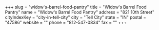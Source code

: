 +++
slug = "widow's-barrel-food-pantry"
title = "Widow's Barrel Food Pantry"
name = "Widow's Barrel Food Pantry"
address = "821 10th Street"
cityIndexKey = "city-in-tell-city"
city = "Tell City"
state = "IN"
postal = "47586"
website = ""
phone = "812-547-0834"
fax = ""
+++
